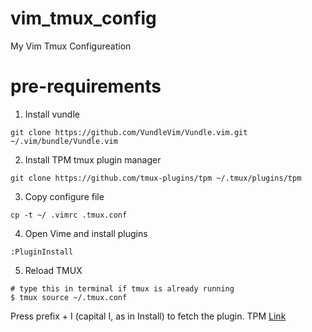 # vim_tmux_config
My Vim Tmux Configureation

# pre-requirements
1. Install vundle
 ```
 git clone https://github.com/VundleVim/Vundle.vim.git ~/.vim/bundle/Vundle.vim 
 ```

2. Install TPM tmux plugin manager
 ```
 git clone https://github.com/tmux-plugins/tpm ~/.tmux/plugins/tpm
 ```

3. Copy configure file
 ```
 cp -t ~/ .vimrc .tmux.conf
 ```

4. Open Vime and install plugins
 ```
 :PluginInstall
 ```
5. Reload TMUX
 ```
 # type this in terminal if tmux is already running
 $ tmux source ~/.tmux.conf
 ```
 Press prefix + I (capital I, as in Install) to fetch the plugin.
 TPM [Link](https://github.com/tmux-plugins/tpm)
